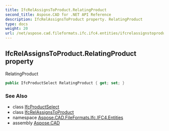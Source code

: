 ```yaml
---
title: IfcRelAssignsToProduct.RelatingProduct
second_title: Aspose.CAD for .NET API Reference
description: IfcRelAssignsToProduct property. RelatingProduct
type: docs
weight: 20
url: /net/aspose.cad.fileformats.ifc.ifc4.entities/ifcrelassignstoproduct/relatingproduct/
---
```

## IfcRelAssignsToProduct.RelatingProduct property

RelatingProduct

```csharp
public IfcProductSelect RelatingProduct { get; set; }
```

### See Also

* class [IfcProductSelect](../../../aspose.cad.fileformats.ifc.ifc4.types/ifcproductselect/)
* class [IfcRelAssignsToProduct](../)
* namespace [Aspose.CAD.FileFormats.Ifc.IFC4.Entities](../../ifcrelassignstoproduct/)
* assembly [Aspose.CAD](../../../)


